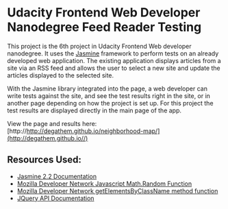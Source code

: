 # Udacity Frontend Web Developer Nanodegree Feed Reader Testing
This project is the 6th project in Udacity Frontend Web developer nanodegree.  It uses the [Jasmine](http://jasmine.github.io/) framework to perform tests on an already developed web application. The existing application displays articles from a site via an RSS feed and allows the user to select a new site and update the articles displayed to the selected site.

With the Jasmine library integrated into the page, a web developer can write tests against the site, and see the test results right in the site, or in another page depending on how the project is set up. For this project the test results are displayed directly in the main page of the app.

View the page and results here: [http://http://degathem.github.io/neighborhood-map/](http://degathem.github.io//)

## Resources Used:
* [Jasmine 2.2 Documentation](http://jasmine.github.io/2.2/introduction.html)
* [Mozilla Developer Network Javascript Math.Random Function](https://developer.mozilla.org/en-US/docs/Web/JavaScript/Reference/Global_Objects/Math/random)
* [Mozilla Developer Network getElementsByClassName method function](https://developer.mozilla.org/en-US/docs/Web/API/Document/getElementsByClassName)
* [JQuery API Documentation](https://api.jquery.com/)